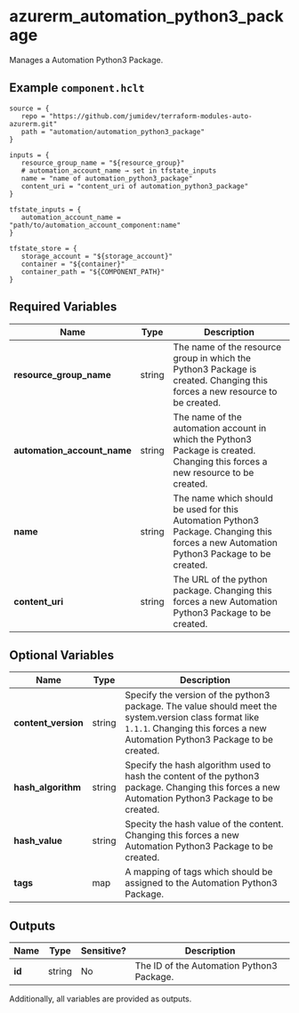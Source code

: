 # azurerm_automation_python3_package

Manages a Automation Python3 Package.

## Example `component.hclt`

```hcl
source = {
   repo = "https://github.com/jumidev/terraform-modules-auto-azurerm.git"   
   path = "automation/automation_python3_package"   
}

inputs = {
   resource_group_name = "${resource_group}"   
   # automation_account_name → set in tfstate_inputs
   name = "name of automation_python3_package"   
   content_uri = "content_uri of automation_python3_package"   
}

tfstate_inputs = {
   automation_account_name = "path/to/automation_account_component:name"   
}

tfstate_store = {
   storage_account = "${storage_account}"   
   container = "${container}"   
   container_path = "${COMPONENT_PATH}"   
}

```

## Required Variables

| Name | Type |  Description |
| ---- | --------- |  ----------- |
| **resource_group_name** | string |  The name of the resource group in which the Python3 Package is created. Changing this forces a new resource to be created. | 
| **automation_account_name** | string |  The name of the automation account in which the Python3 Package is created. Changing this forces a new resource to be created. | 
| **name** | string |  The name which should be used for this Automation Python3 Package. Changing this forces a new Automation Python3 Package to be created. | 
| **content_uri** | string |  The URL of the python package. Changing this forces a new Automation Python3 Package to be created. | 

## Optional Variables

| Name | Type |  Description |
| ---- | --------- |  ----------- |
| **content_version** | string |  Specify the version of the python3 package. The value should meet the system.version class format like `1.1.1`. Changing this forces a new Automation Python3 Package to be created. | 
| **hash_algorithm** | string |  Specify the hash algorithm used to hash the content of the python3 package. Changing this forces a new Automation Python3 Package to be created. | 
| **hash_value** | string |  Specity the hash value of the content. Changing this forces a new Automation Python3 Package to be created. | 
| **tags** | map |  A mapping of tags which should be assigned to the Automation Python3 Package. | 



## Outputs

| Name | Type | Sensitive? | Description |
| ---- | ---- | --------- | --------- |
| **id** | string | No  | The ID of the Automation Python3 Package. | 

Additionally, all variables are provided as outputs.
